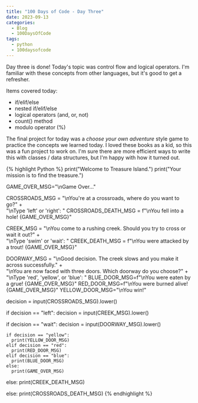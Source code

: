 ```yaml
---
title: "100 Days of Code - Day Three"
date: 2023-09-13
categories:
  - Blog
  - 100DaysOfCode
tags:
  - python
  - 100daysofcode
---
```


Day three is done! Today's topic was control flow and logical operators. I'm familiar with these concepts from other languages, but it's good to get a refresher.

Items covered today:
- if/elif/else
- nested if/elif/else
- logical operators (and, or, not)
- count() method
- modulo operator (%)

The final project for today was a _choose your own adventure_ style game to practice the concepts we learned today. I loved these books as a kid, so this was a fun project to work on. I'm sure there are more efficient ways to write this with classes / data structures, but I'm happy with how it turned out.

{% highlight Python %}
print("Welcome to Treasure Island.")
print("Your mission is to find the treasure.")

GAME_OVER_MSG="\nGame Over..."

CROSSROADS_MSG = "\nYou're at a crossroads, where do you want to go?" + \
                 "\nType 'left' or 'right': "
CROSSROADS_DEATH_MSG = f"\nYou fell into a hole! {GAME_OVER_MSG}"

CREEK_MSG = "\nYou come to a rushing creek. Should you try to cross or wait it out?" + \
            "\nType 'swim' or 'wait': "
CREEK_DEATH_MSG = f"\nYou were attacked by a trout! {GAME_OVER_MSG}"

DOORWAY_MSG = "\nGood decision. The creek slows and you make it across successfully." + \
              "\nYou are now faced with three doors. Which doorway do you choose?" + \
              "\nType 'red', 'yellow', or 'blue': "
BLUE_DOOR_MSG=f"\nYou were eaten by a grue! {GAME_OVER_MSG}"
RED_DOOR_MSG=f"\nYou were burned alive! {GAME_OVER_MSG}"
YELLOW_DOOR_MSG="\nYou win!"

decision = input(CROSSROADS_MSG).lower()

if decision == "left":
  decision = input(CREEK_MSG).lower()

  if decision == "wait":
    decision = input(DOORWAY_MSG).lower()

    if decision == "yellow":
      print(YELLOW_DOOR_MSG)
    elif decision == "red":
      print(RED_DOOR_MSG)
    elif decision == "blue":
      print(BLUE_DOOR_MSG)
    else:
      print(GAME_OVER_MSG)

  else:
    print(CREEK_DEATH_MSG)

else:
  print(CROSSROADS_DEATH_MSG)
{% endhighlight %}
